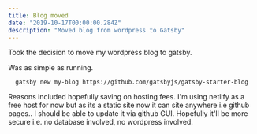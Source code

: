 ```yaml
---
title: Blog moved
date: "2019-10-17T00:00:00.284Z"
description: "Moved blog from wordpress to Gatsby"
---
```


Took the decision to move my wordpress blog to gatsby. 

Was as simple as running.

```
  gatsby new my-blog https://github.com/gatsbyjs/gatsby-starter-blog
```

Reasons included hopefully saving on hosting fees.  I'm using netlify as a free host for now but as its a static site now it can site anywhere i.e github pages..
I should be able to update it via github GUI. Hopefully it'll be more secure i.e. no database involved, no wordpress involved. 
